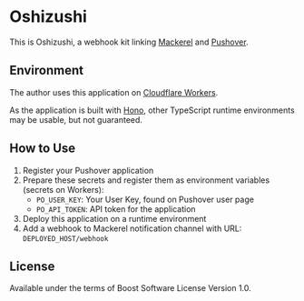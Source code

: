 # Oshizushi
This is Oshizushi, a webhook kit linking [Mackerel](https://mackerel.io/) and [Pushover](https://pushover.net/).

## Environment
The author uses this application on [Cloudflare Workers](https://workers.cloudflare.com).

As the application is built with [Hono](https://hono.dev), other TypeScript runtime environments may be usable,
but not guaranteed.

## How to Use
1. Register your Pushover application
2. Prepare these secrets and register them as environment variables (secrets on Workers):
    - `PO_USER_KEY`: Your User Key, found on Pushover user page
    - `PO_API_TOKEN`: API token for the application
3. Deploy this application on a runtime environment
4. Add a webhook to Mackerel notification channel with URL: `DEPLOYED_HOST/webhook`

## License
Available under the terms of Boost Software License Version 1.0.
